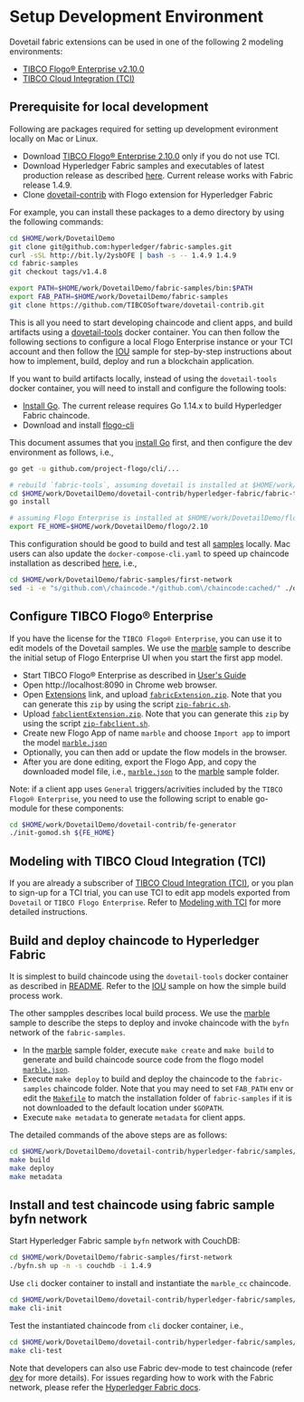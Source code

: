# Setup Development Environment

Dovetail fabric extensions can be used in one of the following 2 modeling environments:

- [TIBCO Flogo® Enterprise v2.10.0](https://docs.tibco.com/products/tibco-flogo-enterprise-2-10-0)
- [TIBCO Cloud Integration (TCI)](https://cloud.tibco.com/)

## Prerequisite for local development

Following are packages required for setting up development evironment locally on Mac or Linux.

- Download [TIBCO Flogo® Enterprise 2.10.0](https://edelivery.tibco.com/storefront/eval/tibco-flogo-enterprise/prod11810.html) only if you do not use TCI.
- Download Hyperledger Fabric samples and executables of latest production release as described [here](https://github.com/hyperledger/fabric-samples/tree/v1.4.8). Current release works with Fabric release 1.4.9.
- Clone [dovetail-contrib](https://github.com/TIBCOSoftware/dovetail-contrib) with Flogo extension for Hyperledger Fabric

For example, you can install these packages to a demo directory by using the following commands:

```bash
cd $HOME/work/DovetailDemo
git clone git@github.com:hyperledger/fabric-samples.git
curl -sSL http://bit.ly/2ysbOFE | bash -s -- 1.4.9 1.4.9
cd fabric-samples
git checkout tags/v1.4.8

export PATH=$HOME/work/DovetailDemo/fabric-samples/bin:$PATH
export FAB_PATH=$HOME/work/DovetailDemo/fabric-samples
git clone https://github.com/TIBCOSoftware/dovetail-contrib.git
```

This is all you need to start developing chaincode and client apps, and build artifacts using a [dovetail-tools](./dovetail-tools) docker container. You can then follow the following sections to configure a local Flogo Enterprise instance or your TCI account and then follow the [IOU](samples/iou) sample for step-by-step instructions about how to implement, build, deploy and run a blockchain application.

If you want to build artifacts locally, instead of using the `dovetail-tools` docker container, you will need to install and configure the following tools:

- [Install Go](https://golang.org/doc/install). The current release requires Go 1.14.x to build Hyperledger Fabric chaincode.
- Download and install [flogo-cli](https://github.com/project-flogo/cli)

This document assumes that you [install Go](https://golang.org/doc/install) first, and then configure the dev environment as follows, i.e.,

```bash
go get -u github.com/project-flogo/cli/...

# rebuild `fabric-tools`, assuming dovetail is installed at $HOME/work/DovetailDemo/dovetail-contrib
cd $HOME/work/DovetailDemo/dovetail-contrib/hyperledger-fabric/fabric-tools
go install

# assuming Flogo Enterprise is installed at $HOME/work/DovetailDemo/flogo/2.8
export FE_HOME=$HOME/work/DovetailDemo/flogo/2.10
```

This configuration should be good to build and test all [samples](samples) locally. Mac users can also update the `docker-compose-cli.yaml` to speed up chaincode installation as described [here](https://docs.docker.com/compose/compose-file/#caching-options-for-volume-mounts-docker-for-mac), i.e.,

```bash
cd $HOME/work/DovetailDemo/fabric-samples/first-network
sed -i -e "s/github.com\/chaincode.*/github.com\/chaincode:cached/" ./docker-compose-cli.yaml
```

## Configure TIBCO Flogo® Enterprise

If you have the license for the `TIBCO Flogo® Enterprise`, you can use it to edit models of the Dovetail samples. We use the [marble](samples/marble) sample to describe the initial setup of Flogo Enterprise UI when you start the first app model.

- Start TIBCO Flogo® Enterprise as described in [User's Guide](https://docs.tibco.com/pub/flogo/2.10.0/doc/pdf/TIB_flogo_2.10.0_users_guide.pdf?id=3)
- Open http://localhost:8090 in Chrome web browser.
- Open [Extensions](http://localhost:8090/wistudio/extensions) link, and upload [`fabricExtension.zip`](fabricExtension.zip). Note that you can generate this `zip` by using the script [`zip-fabric.sh`](zip-fabric.sh).
- Upload [`fabclientExtension.zip`](fabclientExtension.zip). Note that you can generate this `zip` by using the script [`zip-fabclient.sh`](zip-fabclient.sh).
- Create new Flogo App of name `marble` and choose `Import app` to import the model [`marble.json`](samples/marble/marble.json)
- Optionally, you can then add or update the flow models in the browser.
- After you are done editing, export the Flogo App, and copy the downloaded model file, i.e., [`marble.json`](marble.json) to the [marble](samples/marble) sample folder.

Note: if a client app uses `General` triggers/acrivities included by the `TIBCO Flogo® Enterprise`, you need to use the following script to enable go-module for these components:

```bash
cd $HOME/work/DovetailDemo/dovetail-contrib/fe-generator
./init-gomod.sh ${FE_HOME}
```

## Modeling with TIBCO Cloud Integration (TCI)

If you are already a subscriber of [TIBCO Cloud Integration (TCI)](https://cloud.tibco.com/), or you plan to sign-up for a TCI trial, you can use TCI to edit app models exported from `Dovetail` or `TIBCO Flogo Enterprise`. Refer to [Modeling with TCI](tci) for more detailed instructions.

## Build and deploy chaincode to Hyperledger Fabric

It is simplest to build chaincode using the `dovetail-tools` docker container as described in [README](dovetail-tools/README.md). Refer to the [IOU](samples/iou) sample on how the simple build process work.

The other sampples describes local build process. We use the [marble](samples/marble) sample to describe the steps to deploy and invoke chaincode with the `byfn` network of the `fabric-samples`.

- In the [marble](samples/marble) sample folder, execute `make create` and `make build` to generate and build chaincode source code from the flogo model [`marble.json`](samples/marble/marble.json).
- Execute `make deploy` to build and deploy the chaincode to the `fabric-samples` chaincode folder. Note that you may need to set `FAB_PATH` env or edit the [`Makefile`](samples/marble/Makefile) to match the installation folder of `fabric-samples` if it is not downloaded to the default location under `$GOPATH`.
- Execute `make metadata` to generate `metadata` for client apps.

The detailed commands of the above steps are as follows:

```bash
cd $HOME/work/DovetailDemo/dovetail-contrib/hyperledger-fabric/samples/marble
make build
make deploy
make metadata
```

## Install and test chaincode using fabric sample byfn network

Start Hyperledger Fabric sample `byfn` network with CouchDB:

```bash
cd $HOME/work/DovetailDemo/fabric-samples/first-network
./byfn.sh up -n -s couchdb -i 1.4.9
```

Use `cli` docker container to install and instantiate the `marble_cc` chaincode.

```bash
cd $HOME/work/DovetailDemo/dovetail-contrib/hyperledger-fabric/samples/marble
make cli-init
```

Test the instantiated chaincode from `cli` docker container, i.e.,

```bash
cd $HOME/work/DovetailDemo/dovetail-contrib/hyperledger-fabric/samples/marble
make cli-test
```

Note that developers can also use Fabric dev-mode to test chaincode (refer [dev](samples/marble/dev.md) for more details). For issues regarding how to work with the Fabric network, please refer the [Hyperledger Fabric docs](https://hyperledger-fabric.readthedocs.io/en/latest/build_network.html).
